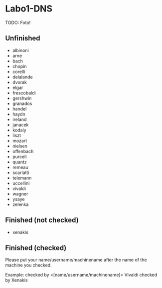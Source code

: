 # Labo1-DNS

TODO: Foto!


## Unfinished

- albinoni
- arne
- bach
- chopin
- corelli
- delalande
- dvorak
- elgar
- frescobaldi
- gershwin
- granados
- handel
- haydn
- ireland
- janacek
- kodaly
- liszt
- mozart
- nielsen
- offenbach
- purcell
- quantz
- remeau
- scarlatti
- telemann
- uccellini
- vivaldi
- wagner
- ysaye
- zelenka



## Finished (not checked)

- xenakis

## Finished (checked)

Please put your name/username/machinename after the name of the machine you checked.

Example:
<Machine name> checked by <[name/username/machinename]>
Vivaldi checked by Xenakis